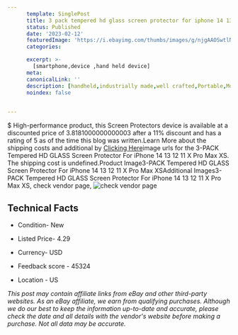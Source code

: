 ```yaml
---
      template: SinglePost
      title: 3 pack tempered hd glass screen protector for iphone 14 13 12 11 x pro max xs
      status: Published
      date: '2023-02-12'
      featuredImage: 'https://i.ebayimg.com/thumbs/images/g/njgAAOSwtlNjMgEw/s-l225.jpg'
      categories: 

      excerpt: >-
        [smartphone,device ,hand held device]
      meta:
      canonicalLink: ''
      description: [handheld,industrially made,well crafted,Portable,Mobile,Compact,Convenient,Lightweight,Maneuverable,Man-portable,Miniature,Carriable,Hand-held,Light,Holdable,Transportable,Mobile device,Pocket-sized,On-the-go,Wireless,Cordless,Compact size,Convenient size, smartphone,device ,hand held device]
      noindex: false

        
---
```

$
    High-performance product, this Screen Protectors device is available at a discounted price of 3.8181000000000003 after a 11% discount and has a rating of 5 as of the time this blog was written.Learn More about the shipping costs and additional by [Clicking Here](https://www.ebay.com/itm/185595798447?hash=item2b365f23af%3Ag%3AnjgAAOSwtlNjMgEw&mkevt=1&mkcid=1&mkrid=711-53200-19255-0&campid=%253CePNCampaignId%253E&customid=%253CreferenceId%253E&toolid=10049)image urls for the 3-PACK Tempered HD GLASS Screen Protector For iPhone 14 13 12 11 X Pro Max XS. The shipping cost is undefined.Product Image3-PACK Tempered HD GLASS Screen Protector For iPhone 14 13 12 11 X Pro Max XSAdditional Images3-PACK Tempered HD GLASS Screen Protector For iPhone 14 13 12 11 X Pro Max XS, check vendor page, ![check vendor page](https://origin-galleryplus.ebayimg.com/ws/web/185595798447_2_0_1/225x225.jpg,https://origin-galleryplus.ebayimg.com/ws/web/185595798447_3_0_1/225x225.jpg,https://origin-galleryplus.ebayimg.com/ws/web/185595798447_4_0_1/225x225.jpg,https://origin-galleryplus.ebayimg.com/ws/web/185595798447_5_0_1/225x225.jpg,https://origin-galleryplus.ebayimg.com/ws/web/185595798447_6_0_1/225x225.jpg,https://origin-galleryplus.ebayimg.com/ws/web/185595798447_7_0_1/225x225.jpg)
    
    

 ## Technical Facts 



     
      

 - Condition- New 


      

 - Listed Price- 4.29 


      

 - Currency- USD 


      

 - Feedback score - 45324 


      

 - Location - US 


      
      

 *_This post may contain affiliate links from eBay and other third-party websites. As an eBay affiliate, we earn from qualifying purchases. Although we do our best to keep the information up-to-date and accurate, please check the date and all details with the vendor's website before making a purchase. Not all data may be accurate._*



    
    
    
    
    